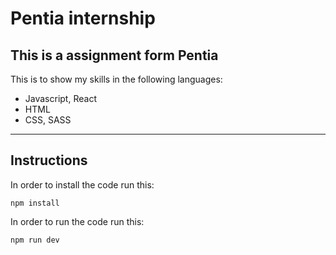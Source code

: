 # Pentia internship

## This is a assignment form Pentia

This is to show my skills in the following languages: 
- Javascript, React
- HTML
- CSS, SASS

---
## Instructions
In order to install the code run this: 
```
npm install
``` 

In order to run the code run this: 
```
npm run dev
``` 
